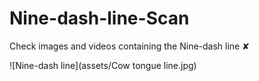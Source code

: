 # Nine-dash-line-Scan
Check images and videos containing the Nine-dash line ✘︎


![Nine-dash line](assets/Cow tongue line.jpg)